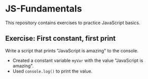 # JS-Fundamentals

This repository contains exercises to practice JavaScript basics.

## Exercise: First constant, first print

Write a script that prints "JavaScript is amazing" to the console.

- Created a constant variable `myVar` with the value "JavaScript is amazing".
- Used `console.log()` to print the value.
